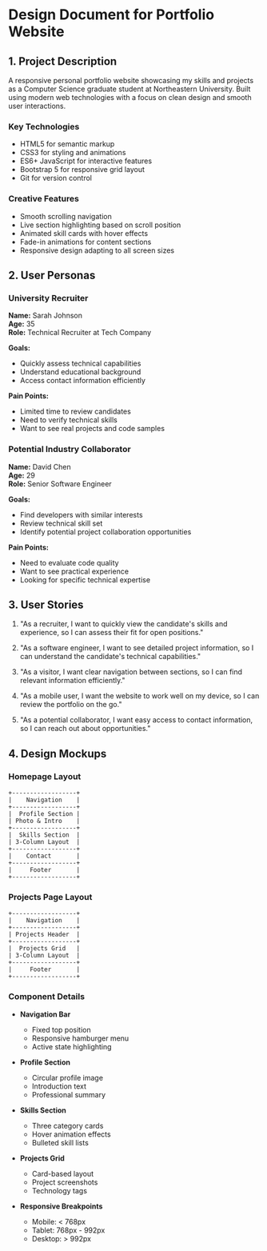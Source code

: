# Design Document for Portfolio Website

## 1. Project Description
A responsive personal portfolio website showcasing my skills and projects as a Computer Science graduate student at Northeastern University. Built using modern web technologies with a focus on clean design and smooth user interactions.

### Key Technologies
- HTML5 for semantic markup
- CSS3 for styling and animations
- ES6+ JavaScript for interactive features
- Bootstrap 5 for responsive grid layout
- Git for version control

### Creative Features
- Smooth scrolling navigation
- Live section highlighting based on scroll position
- Animated skill cards with hover effects
- Fade-in animations for content sections
- Responsive design adapting to all screen sizes

## 2. User Personas

### University Recruiter
**Name:** Sarah Johnson  
**Age:** 35  
**Role:** Technical Recruiter at Tech Company  

**Goals:**
- Quickly assess technical capabilities
- Understand educational background
- Access contact information efficiently

**Pain Points:**
- Limited time to review candidates
- Need to verify technical skills
- Want to see real projects and code samples

### Potential Industry Collaborator
**Name:** David Chen  
**Age:** 29  
**Role:** Senior Software Engineer  

**Goals:**
- Find developers with similar interests
- Review technical skill set
- Identify potential project collaboration opportunities

**Pain Points:**
- Need to evaluate code quality
- Want to see practical experience
- Looking for specific technical expertise

## 3. User Stories

1. "As a recruiter, I want to quickly view the candidate's skills and experience, so I can assess their fit for open positions."

2. "As a software engineer, I want to see detailed project information, so I can understand the candidate's technical capabilities."

3. "As a visitor, I want clear navigation between sections, so I can find relevant information efficiently."

4. "As a mobile user, I want the website to work well on my device, so I can review the portfolio on the go."

5. "As a potential collaborator, I want easy access to contact information, so I can reach out about opportunities."

## 4. Design Mockups

### Homepage Layout
```
+------------------+
|    Navigation    |
+------------------+
|  Profile Section |
| Photo & Intro    |
+------------------+
|  Skills Section  |
| 3-Column Layout  |
+------------------+
|    Contact       |
+------------------+
|     Footer       |
+------------------+
```

### Projects Page Layout
```
+------------------+
|    Navigation    |
+------------------+
| Projects Header  |
+------------------+
|  Projects Grid   |
| 3-Column Layout  |
+------------------+
|     Footer       |
+------------------+
```

### Component Details
- **Navigation Bar**
  - Fixed top position
  - Responsive hamburger menu
  - Active state highlighting

- **Profile Section**
  - Circular profile image
  - Introduction text
  - Professional summary

- **Skills Section**
  - Three category cards
  - Hover animation effects
  - Bulleted skill lists

- **Projects Grid**
  - Card-based layout
  - Project screenshots
  - Technology tags

- **Responsive Breakpoints**
  - Mobile: < 768px
  - Tablet: 768px - 992px
  - Desktop: > 992px
